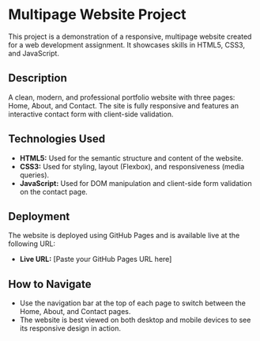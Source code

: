 # Multipage Website Project

This project is a demonstration of a responsive, multipage website created for a web development assignment. It showcases skills in HTML5, CSS3, and JavaScript.

## Description

A clean, modern, and professional portfolio website with three pages: Home, About, and Contact. The site is fully responsive and features an interactive contact form with client-side validation.

## Technologies Used

* **HTML5:** Used for the semantic structure and content of the website.
* **CSS3:** Used for styling, layout (Flexbox), and responsiveness (media queries).
* **JavaScript:** Used for DOM manipulation and client-side form validation on the contact page.

## Deployment

The website is deployed using GitHub Pages and is available live at the following URL:

* **Live URL:** [Paste your GitHub Pages URL here]

## How to Navigate

* Use the navigation bar at the top of each page to switch between the Home, About, and Contact pages.
* The website is best viewed on both desktop and mobile devices to see its responsive design in action.